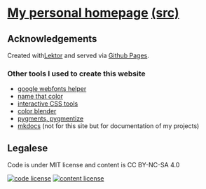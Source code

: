 # [My personal homepage](http://oliver.bestwalter.de) [(src)](https://github.com/obestwalter/obestwalter.github.io)

## Acknowledgements

Created with[Lektor](https://getlektor.com) and served via [Github Pages](https://pages.github.com/).

### Other tools I used to create this website

* [google webfonts helper](https://google-webfonts-helper.herokuapp.com/fonts)
* [name that color](http://chir.ag/projects/name-that-color)
* [interactive CSS tools](http://www.cssmatic.com)
* [color blender](http://meyerweb.com/eric/tools/color-blend)
* [pygments, pygmentize](http://pygments.org/)
* [mkdocs](http://www.mkdocs.org) (not for this site but for documentation of my projects)

## Legalese

Code is under MIT license and content is CC BY-NC-SA 4.0

[![code license](https://upload.wikimedia.org/wikipedia/commons/thumb/0/0b/License_icon-mit-2.svg/32px-License_icon-mit-2.svg.png)](http://opensource.org/licenses/mit-license.php)
[![content license](https://i.creativecommons.org/l/by-nc-sa/4.0/88x31.png)](http://creativecommons.org/licenses/by-nc-sa/4.0/)
